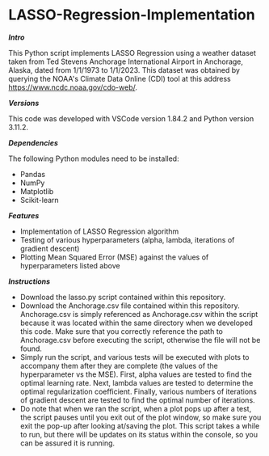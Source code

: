 # LASSO-Regression-Implementation

***Intro***

This Python script implements LASSO Regression using a weather dataset taken from Ted Stevens Anchorage International Airport in Anchorage, Alaska, dated from 1/1/1973 to 1/1/2023. This dataset was obtained by querying the NOAA's Climate Data Online (CDI) tool at this address https://www.ncdc.noaa.gov/cdo-web/. 

***Versions***

This code was developed with VSCode version 1.84.2 and Python version 3.11.2.

***Dependencies***

The following Python modules need to be installed:

* Pandas
* NumPy
* Matplotlib
* Scikit-learn

***Features***
* Implementation of LASSO Regression algorithm
* Testing of various hyperparameters (alpha, lambda, iterations of gradient descent)
* Plotting Mean Squared Error (MSE) against the values of hyperparameters listed above

***Instructions***

* Download the lasso.py script contained within this repository.
* Download the Anchorage.csv file contained within this repository. Anchorage.csv is simply referenced as Anchorage.csv within the script because it was located within the same directory when we developed this code. Make sure that you correctly reference the path to Anchorage.csv before executing the script, otherwise the file will not be found. 
* Simply run the script, and various tests will be executed with plots to accompany them after they are complete (the values of the hyperparameter vs the MSE). First, alpha values are tested to find the optimal learning rate. Next, lambda values are tested to determine the optimal regularization coefficient.
Finally, various numbers of iterations of gradient descent are tested to find the optimal number of iterations.
* Do note that when we ran the script, when a plot pops up after a test, the script pauses until you exit out of the plot window, so make sure you exit the pop-up after looking at/saving the plot. This script takes a while to run, but there will be updates
on its status within the console, so you can be assured it is running.


